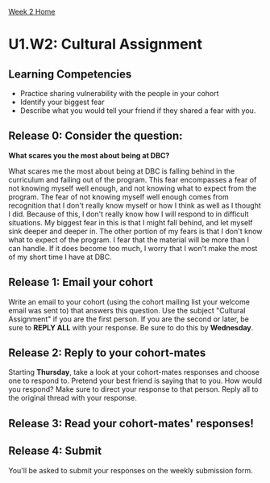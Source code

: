 [Week 2 Home](./)

# U1.W2: Cultural Assignment

## Learning Competencies
- Practice sharing vulnerability with the people in your cohort
- Identify your biggest fear
- Describe what you would tell your friend if they shared a fear with you. 

## Release 0: Consider the question: 
**What scares you the most about being at DBC?**

What scares me the most about being at DBC is falling behind in the curriculum and failing out of the program. This fear encompasses a fear of not knowing myself well enough, and not knowing what to expect from the program. The fear of not knowing myself well enough comes from recognition that I don't really know myself or how I think as well as I thought I did. Because of this, I don't really know how I will respond to in difficult situations. My biggest fear in this is that I might fall behind, and let myself sink deeper and deeper in. The other portion of my fears is that I don't know what to expect of the program. I fear that the material will be more than I can handle. If it does become too much, I worry that I won't make the most of my short time I have at DBC.

## Release 1: Email your cohort
Write an email to your cohort (using the cohort mailing list your welcome email was sent to) that answers this question. Use the subject "Cultural Assignment" if you are the first person. 
If you are the second or later, be sure to **REPLY ALL** with your response. Be sure to do this by **Wednesday**. 




## Release 2: Reply to your cohort-mates
Starting **Thursday**, take a look at your cohort-mates responses and choose one to respond to. Pretend your best friend is saying that to you. How would you respond? Make sure to direct your response to that person. Reply all to the original thread with your response. 

## Release 3: Read your cohort-mates' responses!

## Release 4: Submit
You'll be asked to submit your responses on the weekly submission form. 
